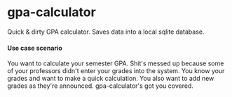 gpa-calculator
==============

Quick & dirty GPA calculator. Saves data into a local sqlite database.


#### Use case scenario

You want to calculate your semester GPA. Shit's messed up because some of your professors didn't enter your grades into the system. You know your grades and want to make a quick calculation. You also want to add new grades as they're announced. gpa-calculator's got you covered.

